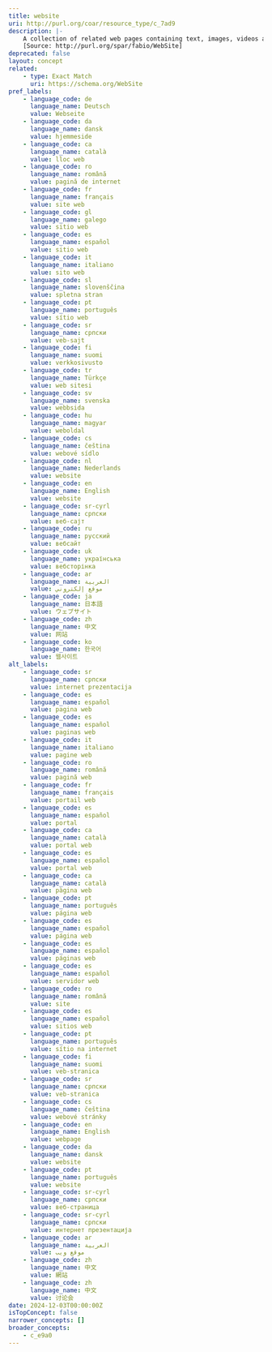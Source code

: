 ```yaml
---
title: website
uri: http://purl.org/coar/resource_type/c_7ad9
description: |-
    A collection of related web pages containing text, images, videos and/or other digital assets that are addressed relative to a common Uniform Resource Locator (URL). A web site is hosted on at least one web server, accessible via a network such as the Internet or a private local area network.
    [Source: http://purl.org/spar/fabio/WebSite]
deprecated: false
layout: concept
related:
    - type: Exact Match
      uri: https://schema.org/WebSite
pref_labels:
    - language_code: de
      language_name: Deutsch
      value: Webseite
    - language_code: da
      language_name: dansk
      value: hjemmeside
    - language_code: ca
      language_name: català
      value: lloc web
    - language_code: ro
      language_name: română
      value: pagină de internet
    - language_code: fr
      language_name: français
      value: site web
    - language_code: gl
      language_name: galego
      value: sitio web
    - language_code: es
      language_name: español
      value: sitio web
    - language_code: it
      language_name: italiano
      value: sito web
    - language_code: sl
      language_name: slovenščina
      value: spletna stran
    - language_code: pt
      language_name: português
      value: sítio web
    - language_code: sr
      language_name: српски
      value: veb-sajt
    - language_code: fi
      language_name: suomi
      value: verkkosivusto
    - language_code: tr
      language_name: Türkçe
      value: web sitesi
    - language_code: sv
      language_name: svenska
      value: webbsida
    - language_code: hu
      language_name: magyar
      value: weboldal
    - language_code: cs
      language_name: čeština
      value: webové sídlo
    - language_code: nl
      language_name: Nederlands
      value: website
    - language_code: en
      language_name: English
      value: website
    - language_code: sr-cyrl
      language_name: српски
      value: веб-сајт
    - language_code: ru
      language_name: русский
      value: вебсайт
    - language_code: uk
      language_name: українська
      value: вебсторінка
    - language_code: ar
      language_name: العربية
      value: موقع إلكتروني
    - language_code: ja
      language_name: 日本語
      value: ウェブサイト
    - language_code: zh
      language_name: 中文
      value: 网站
    - language_code: ko
      language_name: 한국어
      value: 웹사이트
alt_labels:
    - language_code: sr
      language_name: српски
      value: internet prezentacija
    - language_code: es
      language_name: español
      value: pagina web
    - language_code: es
      language_name: español
      value: paginas web
    - language_code: it
      language_name: italiano
      value: pagine web
    - language_code: ro
      language_name: română
      value: pagină web
    - language_code: fr
      language_name: français
      value: portail web
    - language_code: es
      language_name: español
      value: portal
    - language_code: ca
      language_name: català
      value: portal web
    - language_code: es
      language_name: español
      value: portal web
    - language_code: ca
      language_name: català
      value: pàgina web
    - language_code: pt
      language_name: português
      value: página web
    - language_code: es
      language_name: español
      value: página web
    - language_code: es
      language_name: español
      value: páginas web
    - language_code: es
      language_name: español
      value: servidor web
    - language_code: ro
      language_name: română
      value: site
    - language_code: es
      language_name: español
      value: sitios web
    - language_code: pt
      language_name: português
      value: sítio na internet
    - language_code: fi
      language_name: suomi
      value: veb-stranica
    - language_code: sr
      language_name: српски
      value: veb-stranica
    - language_code: cs
      language_name: čeština
      value: webové stránky
    - language_code: en
      language_name: English
      value: webpage
    - language_code: da
      language_name: dansk
      value: website
    - language_code: pt
      language_name: português
      value: website
    - language_code: sr-cyrl
      language_name: српски
      value: веб-страница
    - language_code: sr-cyrl
      language_name: српски
      value: интернет презентација
    - language_code: ar
      language_name: العربية
      value: موقع ويب
    - language_code: zh
      language_name: 中文
      value: 網站
    - language_code: zh
      language_name: 中文
      value: 讨论会
date: 2024-12-03T00:00:00Z
isTopConcept: false
narrower_concepts: []
broader_concepts:
    - c_e9a0
---
```


